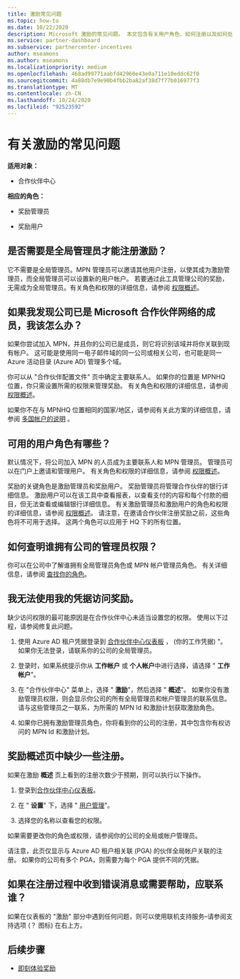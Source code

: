 ```yaml
---
title: 激励常见问题
ms.topic: how-to
ms.date: 10/22/2020
description: Microsoft 激励的常见问题。 本文包含有关用户角色、如何注册以及如何处理错误消息的问题。
ms.service: partner-dashboard
ms.subservice: partnercenter-incentives
author: mseamons
ms.author: mseamons
ms.localizationpriority: medium
ms.openlocfilehash: 468ad99771aabfd42960e43e0a711e10eddc62f0
ms.sourcegitcommit: 4a88db7e9e90b4fbb2ba82af38d7f77b016977f3
ms.translationtype: MT
ms.contentlocale: zh-CN
ms.lasthandoff: 10/24/2020
ms.locfileid: "92523592"
---
```

# <a name="frequently-asked-questions-on-incentives"></a>有关激励的常见问题

**适用对象：**

- 合作伙伴中心

**相应的角色：**

- 奖励管理员

- 奖励用户

## <a name="do-i-need-to-be-the-global-admin-to-enroll-in-incentives"></a>是否需要是全局管理员才能注册激励？

它不需要是全局管理员。MPN 管理员可以邀请其他用户注册，以使其成为激励管理员，而全局管理员可以设置新的用户帐户。 若要通过此工具管理公司的奖励，无需成为全局管理员。有关角色和权限的详细信息，请参阅 [权限概述](permissions-overview.md)。

## <a name="what-do-i-need-to-do-if-i-find-my-company-is-already-a-member-of-the-microsoft-partner-network"></a>如果我发现公司已是 Microsoft 合作伙伴网络的成员，我该怎么办？

如果你尝试加入 MPN，并且你的公司已是成员，则它将识别该域并将你关联到现有帐户。 这可能是使用同一电子邮件域的同一公司或相关公司，也可能是同一 Azure 活动目录 (Azure AD) 管理多个域。

你可以从 "合作伙伴配置文件" 页中确定主要联系人。 如果你的位置是 MPNHQ 位置，你只需设置所需的权限来管理奖励。 有关角色和权限的详细信息，请参阅 [权限概述](permissions-overview.md)。

如果你不在与 MPNHQ 位置相同的国家/地区，请参阅有关此方案的详细信息，请参阅 [多国帐户的说明](https://support.microsoft.com/help/4515619/special-considerations-for-multi-national-partners-joining-the-microso) 。

## <a name="what-user-roles-are-available"></a>可用的用户角色有哪些？

默认情况下，将公司加入 MPN 的人员成为主要联系人和 MPN 管理员。 管理员可以在门户上邀请和管理用户。 有关角色和权限的详细信息，请参阅 [权限概述](permissions-overview.md)。

奖励的关键角色是激励管理员和奖励用户。 奖励管理员将管理合作伙伴的银行详细信息。 激励用户可以在该工具中查看报表，以查看支付的内容和每个付款的细目，但无法查看或编辑银行详细信息。 有关激励管理员和激励用户的角色和权限的详细信息，请参阅 [权限概述](permissions-overview.md)。 请注意，在邀请合作伙伴注册奖励之前，这些角色将不可用于选择。 这两个角色可以应用于 HQ 下的所有位置。

## <a name="how-can-i-find-out-who-has-admin-rights-for-my-company"></a>如何查明谁拥有公司的管理员权限？

你可以在公司中了解谁拥有全局管理员角色或 MPN 帐户管理员角色。 有关详细信息，请参阅 [查找你的角色](/partner-center/find-your-role.md)。  

## <a name="i-cant-access-incentives-using-my-credentials"></a>我无法使用我的凭据访问奖励。

缺少访问权限的最可能原因是在合作伙伴中心未适当设置您的权限。 使用以下过程，请参阅修复此问题。

1. 使用 Azure AD 租户凭据登录到 [合作伙伴中心仪表板](https://partner.microsoft.com/dashboard/) ， (你的工作凭据) "。 如果你无法登录，请联系你的公司的全局管理员。

2. 登录时，如果系统提示你从 **工作帐户** 或 **个人帐户**中进行选择，请选择 " **工作帐户**"。

3. 在 "合作伙伴中心" 菜单上，选择 " **激励**"，然后选择 " **概述**"。 如果你没有激励管理员权限，则会显示你公司的所有全局管理员和帐户管理员的联系信息。 请与这些管理员之一联系，为所需的 MPN Id 和激励计划获取激励角色。

4. 如果你已拥有激励管理员角色，你将看到你的公司的注册，其中包含你有权访问的 MPN Id 和激励计划。
 
## <a name="some-enrollments-are-missing-from-the-incentives-overview-page"></a>奖励概述页中缺少一些注册。

如果在激励 **概述** 页上看到的注册次数少于预期，则可以执行以下操作。

1. 登录到[合作伙伴中心仪表板](https://partner.microsoft.com/dashboard/)。

2. 在 " **设置**" 下，选择 " [用户管理](https://partner.microsoft.com/pcv/users)"。

3. 选择您的名称以查看您的权限。 

如果需要更改你的角色或权限，请参阅你的公司的全局或帐户管理员。

请注意，此页仅显示与 Azure AD 租户相关联 (PGA) 的伙伴全局帐户关联的注册。 如果你的公司有多个 PGA，则需要为每个 PGA 提供不同的凭据。

## <a name="who-should-i-contact-if-i-get-an-error-message-or-need-help-during-the-enrollment-process"></a>如果在注册过程中收到错误消息或需要帮助，应联系谁？

如果在仪表板的 "激励" 部分中遇到任何问题，则可以使用联机支持服务–请参阅支持选项 (？ 图标) 在右上方。

## <a name="next-steps"></a>后续步骤

- [即刻体验奖励](incentives-get-started-intro.md)
